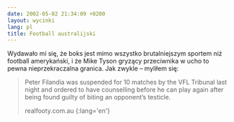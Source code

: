 ```yaml
---
date: 2002-05-02 21:34:09 +0200
layout: wycinki
lang: pl
title: Football australijski
---
```


Wydawało mi się, że boks jest mimo wszystko brutalniejszym sportem niż football amerykański, i że Mike Tyson gryzący przeciwnika w ucho to pewna nieprzekraczalna granica. Jak zwykle – myliłem się:

> Peter Filandia was suspended for 10 matches by the VFL Tribunal last night and ordered to have counselling before he can play again after being found guilty of biting an opponent’s testicle.
>
> realfooty.com.au
{:lang='en'}
